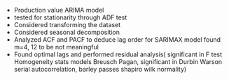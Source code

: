 - Production value ARIMA model
- tested for stationarity through ADF test
- Considered transforming the dataset
- Considered seasonal decomposition
- Analyzed ACF and PACF to deduce lag order for SARIMAX model found m=4, 12 to be not meaningful
- Found optimal lags and performed residual analysis( significant in F test Homogeneity stats models Breusch Pagan, significant in Durbin Warson serial autocorrelation, barley passes shapiro wilk normality)
